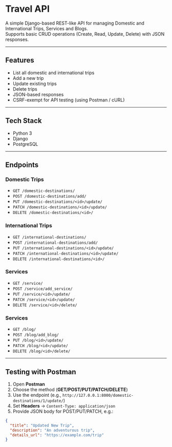 # Travel API

A simple Django-based REST-like API for managing Domestic and International Trips, Services and Blogs.  
Supports basic CRUD operations (Create, Read, Update, Delete) with JSON responses.  

---

## Features
- List all domestic and international trips
- Add a new trip
- Update existing trips 
- Delete trips
- JSON-based responses
- CSRF-exempt for API testing (using Postman / cURL)

---

## Tech Stack
- Python 3
- Django
- PostgreSQL

---

## Endpoints

### Domestic Trips
- `GET /domestic-destinations/` 
- `POST /domestic-destinations/add/` 
- `PUT /domestic-destinations/<id>/update/` 
- `PATCH /domestic-destinations/<id>/update/` 
- `DELETE /domestic-destinations/<id>/` 

### International Trips
- `GET /international-destinations/`
- `POST /international-destinations/add/`
- `PUT /international-destinations/<id>/update/`
- `PATCH /international-destinations/<id>/update/`
- `DELETE /international-destinations/<id>/`
  
### Services
- `GET /service/`
- `POST /service/add_service/`
- `PUT /service/<id>/update/`
- `PATCH /service/<id>/update/`
- `DELETE /service/<id>/delete/`
  
### Services
- `GET /blog/`
- `POST /blog/add_blog/`
- `PUT /blog/<id>/update/`
- `PATCH /blog/<id>/update/`
- `DELETE /blog/<id>/delete/`
---

## Testing with Postman
1. Open **Postman**
2. Choose the method (**GET/POST/PUT/PATCH/DELETE**)
3. Use the endpoint (e.g., `http://127.0.0.1:8000/domestic-destinations/1/update/`)
4. Set **Headers** → `Content-Type: application/json`
5. Provide JSON body for POST/PUT/PATCH, e.g.:

```json
{
  "title": "Updated New Trip",
  "description": "An adventurous trip",
  "details_url": "https://example.com/trip"
}
